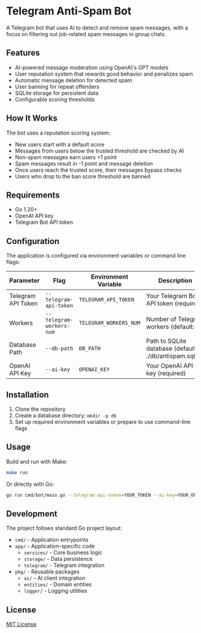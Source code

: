 # Telegram Anti-Spam Bot

A Telegram bot that uses AI to detect and remove spam messages, with a focus on filtering out job-related spam messages in group chats.

## Features

- AI-powered message moderation using OpenAI's GPT models
- User reputation system that rewards good behavior and penalizes spam
- Automatic message deletion for detected spam
- User banning for repeat offenders
- SQLite storage for persistent data
- Configurable scoring thresholds

## How It Works

The bot uses a reputation scoring system:
- New users start with a default score
- Messages from users below the trusted threshold are checked by AI
- Non-spam messages earn users +1 point
- Spam messages result in -1 point and message deletion
- Once users reach the trusted score, their messages bypass checks
- Users who drop to the ban score threshold are banned

## Requirements

- Go 1.20+
- OpenAI API key
- Telegram Bot API token

## Configuration

The application is configured via environment variables or command line flags:

| Parameter | Flag | Environment Variable | Description |
|-----------|------|----------------------|-------------|
| Telegram API Token | `--telegram-api-token` | `TELEGRAM_API_TOKEN` | Your Telegram Bot API token (required) |
| Workers | `--telegram-workers-num` | `TELEGRAM_WORKERS_NUM` | Number of Telegram workers (default: 5) |
| Database Path | `--db-path` | `DB_PATH` | Path to SQLite database (default: ./db/antispam.sqlite) |
| OpenAI API Key | `--ai-key` | `OPENAI_KEY` | Your OpenAI API key (required) |

## Installation

1. Clone the repository
2. Create a database directory: `mkdir -p db`
3. Set up required environment variables or prepare to use command-line flags

## Usage

Build and run with Make:

```bash
make run
```

Or directly with Go:

```bash
go run cmd/bot/main.go --telegram-api-token=YOUR_TOKEN --ai-key=YOUR_OPENAI_KEY
```

## Development

The project follows standard Go project layout:
- `cmd/` - Application entrypoints
- `app/` - Application-specific code
  - `services/` - Core business logic
  - `storage/` - Data persistence
  - `telegram/` - Telegram integration
- `pkg/` - Reusable packages
  - `ai/` - AI client integration
  - `entities/` - Domain entities
  - `logger/` - Logging utilities

## License

[MIT License](LICENSE)